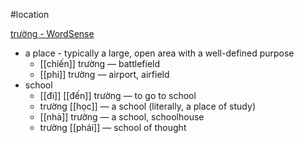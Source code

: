 #location 

[trường‎ - WordSense](https://www.wordsense.eu/tr%C6%B0%E1%BB%9Dng/)
- a place - typically a large, open area with a well-defined purpose
	- [[chiến]] trường — battlefield
	- [[phi]] trường — airport, airfield
- school
	- [[đi]] [[đến]] trường — to go to school
	- trường [[học]] — a school (literally, a place of study)
	- [[nhà]] trường — a school, schoolhouse
	- trường [[phái]] — school of thought